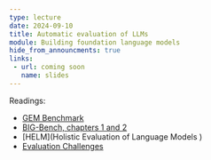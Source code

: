 ```yaml
---
type: lecture
date: 2024-09-10
title: Automatic evaluation of LLMs
module: Building foundation language models
hide_from_announcments: true
links: 
 - url: coming soon
   name: slides
---
```

Readings:
 - [GEM Benchmark](https://arxiv.org/pdf/2102.01672.pdf)
 - [BIG-Bench, chapters 1 and 2](https://arxiv.org/pdf/2206.04615)
 - [HELM](Holistic Evaluation of Language Models )
 - [Evaluation Challenges](http://aclanthology.lst.uni-saarland.de/D17-1238.pdf)
